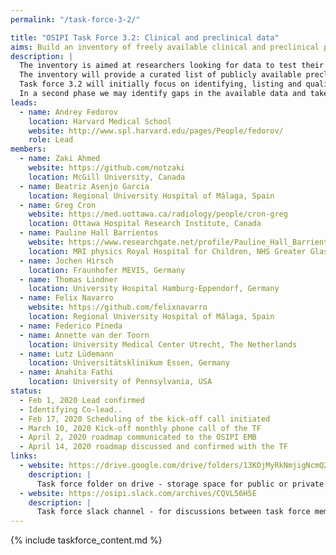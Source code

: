 ```yaml
---
permalink: "/task-force-3-2/"

title: "OSIPI Task Force 3.2: Clinical and preclinical data"
aims: Build an inventory of freely available clinical and preclinical perfusion MRI data.
description: |
  The inventory is aimed at researchers looking for data to test their perfusion analysis methods, and at data owners who want to share data for secondary research. 
  The inventory will provide a curated list of publicly available preclinical and clinical perfusion datasets that can be used to test algorithms in real-world conditions for robustness, reproducibility and practicality. 
  Task force 3.2 will initially focus on identifying, listing and qualifying existing datasets. 
  In a second phase we may identify gaps in the available data and take actions to fill them.
leads:
  - name: Andrey Fedorov
    location: Harvard Medical School
    website: http://www.spl.harvard.edu/pages/People/fedorov/
    role: Lead
members:
  - name: Zaki Ahmed 
    website: https://github.com/notzaki
    location: McGill University, Canada
  - name: Beatriz Asenjo Garcia
    location: Regional University Hospital of Málaga, Spain
  - name: Greg Cron 
    website: https://med.uottawa.ca/radiology/people/cron-greg
    location: Ottawa Hospital Research Institute, Canada
  - name: Pauline Hall Barrientos
    website: https://www.researchgate.net/profile/Pauline_Hall_Barrientos
    location: MRI physics Royal Hospital for Children, NHS Greater Glasgow and Clyde
  - name: Jochen Hirsch
    location: Fraunhofer MEVIS, Germany
  - name: Thomas Lindner
    location: University Hospital Hamburg-Eppendorf, Germany
  - name: Felix Navarro
    website: https://github.com/felixnavarro
    location: Regional University Hospital of Málaga, Spain
  - name: Federico Pineda
  - name: Annette van der Toorn
    location: University Medical Center Utrecht, The Netherlands
  - name: Lutz Lüdemann
    location: Universitätsklinikum Essen, Germany
  - name: Anahita Fathi
    location: University of Pennsylvania, USA
status:
  - Feb 1, 2020 Lead confirmed
  - Identifying Co-lead..
  - Feb 17, 2020 Scheduling of the kick-off call initiated
  - March 10, 2020 Kick-off monthly phone call of the TF
  - April 2, 2020 roadmap communicated to the OSIPI EMB
  - April 14, 2020 roadmap discussed and confirmed with the TF
links:
  - website: https://drive.google.com/drive/folders/13KOjMyRkNmjigNcmQ2LHMYIzCTr2cN-S
    description: |
      Task force folder on drive - storage space for public or private documents developed by the task force.
  - website: https://osipi.slack.com/archives/CQVL56H5E
    description: |
      Task force slack channel - for discussions between task force members.
---
```


{% include taskforce_content.md %}
<!--- Please include your task force contents below, free formatting -->
